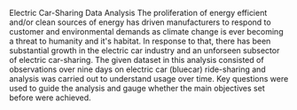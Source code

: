 Electric Car-Sharing Data Analysis
The proliferation of energy efficient and/or clean sources of energy has driven manufacturers to respond to customer and environmental demands as climate change is ever becoming a threat to humanity and it's habitat. In response to that, there has been substantial growth in the electric car industry and an unforseen subsector of electric car-sharing. The given dataset in this analysis consisted of observations over nine days on electric car (bluecar) ride-sharing and analysis was carried out to understand usage over time. Key questions were used to guide the analysis and gauge whether the main objectives set before were achieved.
